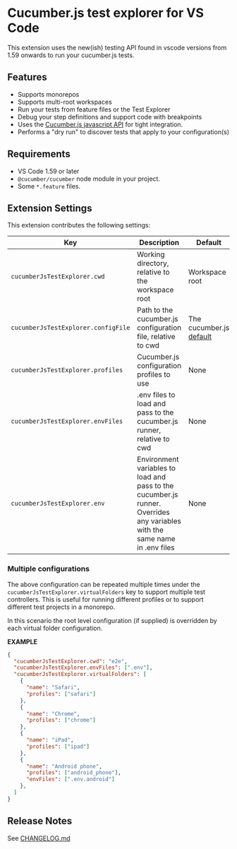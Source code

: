 # Cucumber.js test explorer for VS Code

This extension uses the new(ish) testing API found in vscode versions from 1.59 onwards to run your cucumber.js tests.

## Features

- Supports monorepos
- Supports multi-root workspaces
- Run your tests from feature files or the Test Explorer
- Debug your step definitions and support code with breakpoints
- Uses the [Cucumber.js javascript API](https://github.com/cucumber/cucumber-js/blob/main/docs/javascript_api.md) for tight integration.
- Performs a "dry run" to discover tests that apply to your configuration(s)

## Requirements

- VS Code 1.59 or later
- `@cucumber/cucumber` node module in your project.
- Some `*.feature` files.

## Extension Settings

This extension contributes the following settings:

| Key | Description | Default |
|--|--|--|
| `cucumberJsTestExplorer.cwd` | Working directory, relative to the workspace root | Workspace root |
| `cucumberJsTestExplorer.configFile` | Path to the cucumber.js configuration file, relative to cwd | The cucumber.js [default](https://github.com/cucumber/cucumber-js/blob/main/docs/configuration.md) |
| `cucumberJsTestExplorer.profiles` | Cucumber.js configuration profiles to use | None |
| `cucumberJsTestExplorer.envFiles` | .env files to load and pass to the cucumber.js runner, relative to cwd | None |
| `cucumberJsTestExplorer.env` | Environment variables to load and pass to the cucumber.js runner. Overrides any variables with the same name in .env files | None |

### Multiple configurations

The above configuration can be repeated multiple times under the `cucumberJsTestExplorer.virtualFolders` key to support multiple test controllers. This is useful for running different profiles or to support different test projects in a monorepo.

In this scenario the root level configuration (if supplied) is overridden by each virtual folder configuration.

**EXAMPLE**
```json
{
  "cucumberJsTestExplorer.cwd": "e2e",
  "cucumberJsTestExplorer.envFiles": [".env"],
  "cucumberJsTestExplorer.virtualFolders": [
    {
      "name": "Safari",
      "profiles": ["safari"]
    },
    {
      "name": "Chrome",
      "profiles": ["chrome"]
    },
    {
      "name": "iPad",
      "profiles": ["ipad"]
    },
    {
      "name": "Android phone",
      "profiles": ["android_phone"],
      "envFiles": [".env.android"]
    },
  ]
}
```

## Release Notes

See [CHANGELOG.md](./CHANGELOG.md)
